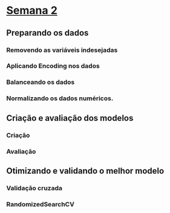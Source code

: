 # [Semana 2](link)


## Preparando os dados


### Removendo as variáveis indesejadas

### Aplicando Encoding nos dados

### Balanceando os dados

### Normalizando os dados numéricos.


## Criação e avaliação dos modelos


### Criação

### Avaliação

## Otimizando e validando o melhor modelo

### Validação cruzada

### RandomizedSearchCV